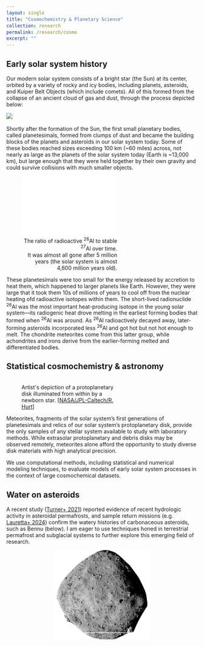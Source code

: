 ```yaml
---
layout: single
title: "Cosmochemistry & Planetary Science"
collection: research
permalink: /research/cosmo
excerpt: ""
---
```



## Early solar system history

Our modern solar system consists of a bright star (the Sun) at its center, orbited by a variety of rocky and icy bodies, including planets, asteroids, and Kuiper Belt Objects (which include comets). All of this formed from the collapse of an ancient cloud of gas and dust, through the process depicted below:

<img src="../assets/images/ss-fm.svg">

Shortly after the formation of the Sun, the first small planetary bodies, called planetesimals, formed from clumps of dust and became the building blocks of the planets and asteroids in our solar system today. Some of these bodies reached sizes exceeding 100 km (~60 miles) across, not nearly as large as the planets of the solar system today (Earth is ~13,000 km), but large enough that they were held together by their own gravity and could survive collisions with much smaller objects.


<figure style="width: 50%" class="align-right">
  <img src="../assets/images/26Al.svg" alt="">
  <figcaption style="text-align:right;"> The ratio of radioactive <sup>26</sup>Al to stable <sup>27</sup>Al over time. <br>It was almost all gone after 5 million years (the solar system is almost 4,600 million years old).</figcaption>
</figure> 
These planetesimals were too small for the energy released by accretion to heat them, which happened to larger planets like Earth. However, they were large that it took them 10s of millions of years to cool off from the nuclear heating ofd radioactive isotopes within them. The short-lived radionuclide <sup>26</sup>Al was the most important heat-producing isotope in the young solar system&mdash;its radiogenic heat drove melting in the earliest forming bodies that formed when <sup>26</sup>Al was around. As <sup>26</sup>Al radioactively decayed away, later-forming asteroids incorporated less <sup>26</sup>Al and got hot but not hot enough to melt. The chondrite meteorites come from this latter group, while achondrites and irons derive from the earlier-forming melted and differentiated bodies. 

## Statistical cosmochemistry & astronomy
<figure style="width: 50%" class="align-left">
  <img src="https://www.spitzer.caltech.edu/system/avm_images/binaries/1852/larger/ssc2007-14d.jpg?1603794901" alt="">
  <figcaption>Artist's depiction of a protoplanetary disk illuminated from within by a newborn star. [<a href="https://www.spitzer.caltech.edu/image/ssc2007-14d-planet-forming-disk-around-a-baby-star">NASA/JPL-Caltech/R. Hurt</a>]</figcaption>
</figure> 
Meteorites, fragments of the solar system’s first generations of planetesimals and relics of our solar system’s protoplanetary disk, provide the only samples of any stellar system available to study with laboratory methods. 
While extrasolar protoplanetary and debris disks may be observed remotely, meteorites alone afford the opportunity to study diverse disk materials with high analytical precision. 

We use computational methods, including statistical and numerical modeling techniques, to evaluate models of early solar system processes in the context of large cosmochemical datasets. 

## Water on asteroids

A recent study ([Turner+ 2021](https://doi.org/10.1126/science.abc8116)) reported evidence of recent hydrologic activity in asteroidal permafrosts, and sample return missions (e.g. [Lauretta+ 2024](https://doi-org.trinity.idm.oclc.org/10.1111/maps.14227)) confirm the watery histories of carbonaceous asteroids, such as Bennu (below). I am eager to use techniques honed in terrestrial permafrost and subglacial systems to further explore this emerging field of research.

<img src="/assets/images/bennu-scale.png" style="    display: block;margin-left: auto;margin-right: auto;" width="50%" alt="Dark gray oblong body of rubble with 500 m scale-bar spanning its diameter." caption="Carbonaceous asteroid 101955 Bennu, as observed by the OSIRIS-REx mission.">